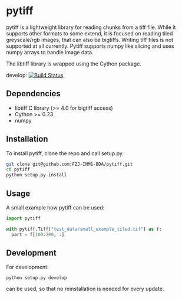 # pytiff

pytiff is a lightweight library for reading chunks from a tiff file. While it supports other formats to some extend, it is focused on reading tiled greyscale/rgb images, that can also be bigtiffs. Writing tiff files is not supported at all currently. Pytiff supports numpy like slicing and uses numpy arrays to handle image data.

The libtiff library is wrapped using the Cython package.

develop: [![Build Status](https://travis-ci.com/FZJ-INM1-BDA/pytiff.svg?token=KLmFpXqqdhhuT2pnjAGj&branch=develop)](https://travis-ci.com/FZJ-INM1-BDA/pytiff)


## Dependencies

* libtiff C library (>= 4.0 for bigtiff access)
* Cython >= 0.23
* numpy

## Installation

To install pytiff, clone the repo and call setup.py.

```bash
git clone git@github.com:FZJ-INM1-BDA/pytiff.git
cd pytiff
python setup.py install
```

## Usage

A small example how pytiff can be used:

```python
import pytiff

with pytiff.Tiff("test_data/small_example_tiled.tif") as f:
  part = f[100:200, :]
```

## Development

For development:

`python setup.py develop`

can be used, so that no reinstallation is needed for every update.
